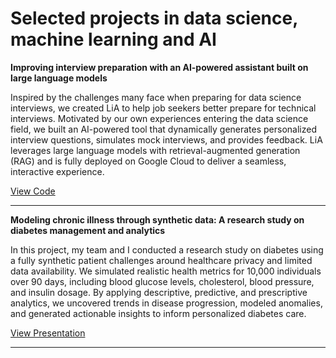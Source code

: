 # Selected projects in data science, machine learning and AI

**Improving interview preparation with an AI-powered assistant built on large language models**

Inspired by the challenges many face when preparing for data science interviews, we created LiA to help job seekers better prepare for technical interviews. Motivated by our own experiences entering the data science field, we built an AI-powered tool that dynamically generates personalized interview questions, simulates mock interviews, and provides feedback. LiA leverages large language models with retrieval-augmented generation (RAG) and is fully deployed on Google Cloud to deliver a seamless, interactive experience.

[View Code](https://github.com/jrauvola/LIA)

---

**Modeling chronic illness through synthetic data: A research study on diabetes management and analytics**

In this project, my team and I conducted a research study on diabetes using a fully synthetic patient challenges around healthcare privacy and limited data availability. We simulated realistic health metrics for 10,000 individuals over 90 days, including blood glucose levels, cholesterol, blood pressure, and insulin dosage. By applying descriptive, predictive, and prescriptive analytics, we uncovered trends in disease progression, modeled anomalies, and generated actionable insights to inform personalized diabetes care.

[View Presentation](https://drive.google.com/file/d/12ls73AwkgEWsHJklrd-VG4ucxHkjR3Tu/view?usp=sharing)

---
